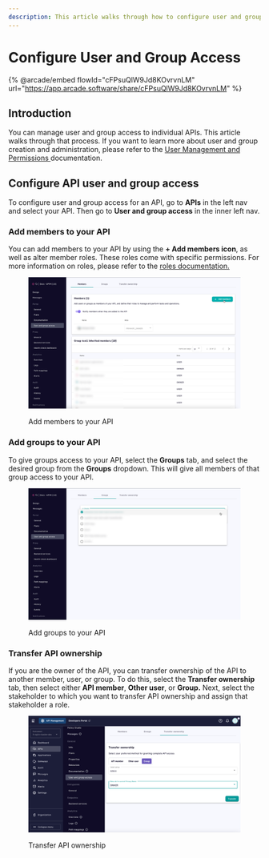 ```yaml
---
description: This article walks through how to configure user and group access to your APIs
---
```


# Configure User and Group Access

{% @arcade/embed flowId="cFPsuQlW9Jd8KOvrvnLM" url="https://app.arcade.software/share/cFPsuQlW9Jd8KOvrvnLM" %}

## Introduction

You can manage user and group access to individual APIs. This article walks through that process. If you want to learn more about user and group creation and administration, please refer to the [User Management and Permissions ](../../administration/user-management-and-permissions.md)documentation.

## Configure API user and group access

To configure user and group access for an API, go to **APIs** in the left nav and select your API. Then go to **User and group access** in the inner left nav.

### Add members to your API

You can add members to your API by using the **+ Add members icon**, as well as alter member roles. These roles come with specific permissions. For more information on roles, please refer to the [roles documentation.](../../administration/user-management-and-permissions.md#roles)

<figure><img src="../../../.gitbook/assets/image (39).png" alt=""><figcaption><p>Add members to your API</p></figcaption></figure>

### Add groups to your API

To give groups access to your API, select the **Groups** tab, and select the desired group from the **Groups** dropdown. This will give all members of that group access to your API.

<figure><img src="../../../.gitbook/assets/Add groups.png" alt=""><figcaption><p>Add groups to your API</p></figcaption></figure>

### Transfer API ownership

If you are the owner of the API, you can transfer ownership of the API to another member, user, or group. To do this, select the **Transfer ownership** tab, then select either **API member**, **Other user**, or **Group.** Next, select the stakeholder to which you want to transfer API ownership and assign that stakeholder a role.

<figure><img src="../../../.gitbook/assets/transfer ownership.png" alt=""><figcaption><p>Transfer API ownership</p></figcaption></figure>
